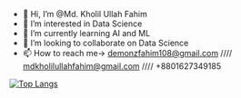 - 👋 Hi, I’m @Md. Kholil Ullah Fahim
- 👀 I’m interested in Data Science 
- 🌱 I’m currently learning AI and ML
- 💞️ I’m looking to collaborate on Data Science
- 📫 How to reach me-> demonzfahim108@gmail.com //// mdkholilullahfahim@gmail.com //// +8801627349185

<!---
SKFahim202002006/SKFahim202002006 is a ✨ special ✨ repository because its `README.md` (this file) appears on your GitHub profile.
You can click the Preview link to take a look at your changes.
--->
[![Top Langs](https://github-readme-stats.vercel.app/api/top-langs/?username=SKFahim202002006=compact)](https://github.com/SKFahim202002006/github-readme-stats)
